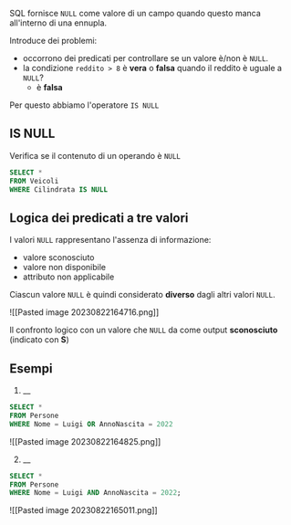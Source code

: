 SQL fornisce `NULL` come valore di un campo quando questo manca all'interno di una ennupla.

Introduce dei problemi:
- occorrono dei predicati per controllare se un valore è/non è `NULL`.
- la condizione `reddito > 8` è **vera** o **falsa** quando il reddito è uguale a `NULL`?
	- è **falsa**

Per questo abbiamo l'operatore `IS NULL`

## IS NULL
Verifica se il contenuto di un operando è `NULL`

```sql
SELECT *  
FROM Veicoli  
WHERE Cilindrata IS NULL
```

## Logica dei predicati a tre valori
I valori `NULL` rappresentano l'assenza di informazione:
- valore sconosciuto
- valore non disponibile
- attributo non applicabile

Ciascun valore `NULL` è quindi considerato **diverso** dagli altri valori `NULL`.

![[Pasted image 20230822164716.png]]

Il confronto logico con un valore che `NULL` da come output **sconosciuto** (indicato con **S**)

## Esempi
1. __
```sql
SELECT * 
FROM Persone 
WHERE Nome = Luigi OR AnnoNascita = 2022
```

![[Pasted image 20230822164825.png]]

2. __
```sql
SELECT * 
FROM Persone 
WHERE Nome = Luigi AND AnnoNascita = 2022;
```

![[Pasted image 20230822165011.png]]